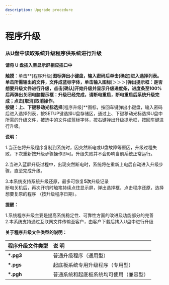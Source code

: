 ```yaml
---
description: Upgrade procedure
---
```


# 程序升级

### **从U盘中读取系统升级程序供系统进行升级**

**请将 U 盘插入至显示屏相应插口中**

**触摸**：单击**\[程序升级\]**图标弹出小键盘，输入密码后单击\[确定\]进入选择列表。单击所需输出的文件，文件成蓝标字体，单击输入图标**\[＞＞＞\]**弹出提示框：**是否想要升级文件进行升级**，点击\[确认\]开始升级并显示升级进度条，进度条至100% 后再弹出关闭电脑提示框：**升级已经完成，请断电重启**，断电重启后系统升级完成；点击\[取消\]取消操作。  
**按键**：上、下键移动光标选择**\[程序升级\]**图标，按回车键弹出小键盘，输入密码后进入选择列表，按SETUP键选择U盘存储区，通过上、下键移动光标选择U盘中所需的升级文件，被选中的文件成蓝标字体，按右键弹出升级提示框，按回车键进行升级。

**说明：**

1.当正在将升级程序复制到系统时，因突然断电或U盘故障等原因，升级过程失败，下次重新按升级步骤操作即可。升级失败并不会影响当前系统正常运行。

2.当进入蓝屏升级过程中，出现突然断电时，系统将在重新上电后自动进入升级步骤，直至完成升级。 

3.本系统支持系统升级还原，最多可恢复**5次**升级记录   
断电关机后，再次开机时触笔持续点住显示屏，弹出选择框，点击程序还原，选择想要复原的程序 （按升级程序日期）。

**提醒：**

1.系统程序升级主要是提高系统稳定性、可靠性方面的改进及功能部分的完善   
2.本系统支持通过互联网文件传输至客户，由客户下载后拷入U盘中进行升级

**关于程序升级文件类型的说明：**

| **程序升级文件类型** | **说  明** |
| :--- | :--- |
| **\*.pg3** | 普通升级程序（通用型） |
| **\*.pgs** | 起底板系统专用升级程序（专用型） |
| **\*.pgh** | 普通系统和起底板系统均可使用（兼容型） |



